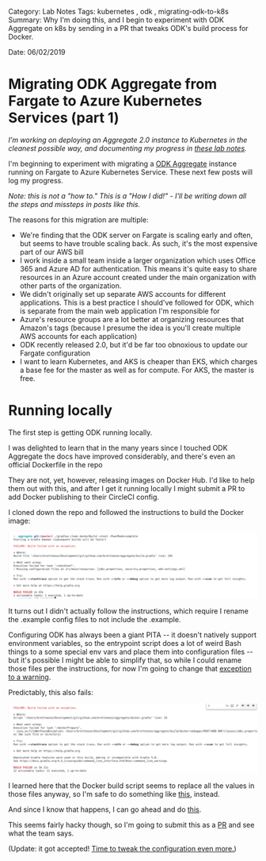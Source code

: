 Category: Lab Notes
Tags: kubernetes , odk , migrating-odk-to-k8s
Summary: Why I'm doing this, and I begin to experiment with ODK Aggregate on k8s by sending in a PR that tweaks ODK's build process for Docker.

Date: 06/02/2019

# Migrating ODK Aggregate from Fargate to Azure Kubernetes Services (part 1)

*I’m working on deploying an Aggregate 2.0 instance to Kubernetes in the cleanest possible way, and documenting my progress in [these lab notes](/tagged/migrating-odk-to-k8s).*

I'm beginning to experiment with migrating a [ODK Aggregate](https://github.com/opendatakit/aggregate/) instance running on Fargate to Azure Kubernetes Service. These next few posts will log my progress. 

*Note: this is not a "how to." This is a "How I did!" - I'll be writing down all the steps and missteps in posts like this.*

The reasons for this migration are multiple:
 - We're finding that the ODK server on Fargate is scaling early and often, but seems to have trouble scaling back. As such, it's the most expensive part of our AWS bill
 - I work inside a small team inside a larger organization which uses Office 365 and Azure AD for authentication. This means it's quite easy to share resources in an Azure account created under the main organization with other parts of the organization. 
 - We didn't originally set up separate AWS accounts for different applications. This is a best practice I should've followed for ODK, which is separate from the main web application I'm responsible for
 - Azure's resource groups are a lot better at organizing resources that Amazon's tags (because I presume the idea is you'll create multiple AWS accounts for each application)
 - ODK recently released 2.0, but it'd be far too obnoxious to update our Fargate configuration
 - I want to learn Kubernetes, and AKS is cheaper than EKS, which charges a base fee for the master as well as for compute. For AKS, the master is free.

# Running locally

The first step is getting ODK running locally. 

I was delighted to learn that in the many years since I touched ODK Aggregate the docs have improved considerably, and there's even an official Dockerfile in the repo

They are not, yet, however, releasing images on Docker Hub. I'd like to help them out with this, and after I get it running locally I might submit a PR to add Docker publishing to their CircleCI config. 

I cloned down the repo and followed the instructions to build the Docker image:

![Failure 1](_images/1.png)

It turns out I didn't actually follow the instructions, which require I rename the .example config files to not include the .example. 

Configuring ODK has always been a giant PITA -- it doesn't natively support environment variables, so the entrypoint script does a lot of weird Bash things to a some special env vars and place them into configuration files -- but it's possible I might be able to simplify that, so while I could rename those files per the instructions, for now I'm going to change that [exception to a warning](https://github.com/brettneese/aggregate/commit/1a6c4aff0de421e1b3d82501947bdb3abc931f58).


Predictably, this also fails:

![Failure 2](_images/2.png)

I learned here that the Docker build script seems to replace all the values in those files anyway, so I'm safe to do something like [this](https://github.com/brettneese/aggregate/commit/47c4e74323617418dd922752839c29644001cba7), instead.

And since I know that happens, I can go ahead and do [this](https://github.com/brettneese/aggregate/commit/f62eff99d454757503f0e8d58b9f7bb3faed63ec).

This seems fairly hacky though, so I'm going to submit this as a [PR](https://github.com/opendatakit/aggregate/pull/439) and see what the team says.

(Update: it got accepted! [Time to tweak the configuration even more.](https://brettneese.xyz/lab-notes-migrating-odk-aggregate-from-fargate-to-azure-kubernetes-services-part-2))



